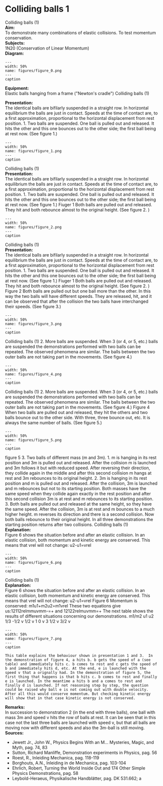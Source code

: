 # Colliding balls  1  
 Colliding balls (1)   
<b> Aim: </b>  
 To demonstrate many combinations of elastic collisions. To test momentum conservation.    
<b> Subjects: </b>  
 1N20 (Conservation of Linear Momentum)   
<b> Diagram: </b>  
   
```{figure} figures/figure_0.png  
---  
width: 50%  
name: figures/figure_0.png  
---  
caption  
``` 
      
<b> Equipment: </b>  
 Elastic balls hanging from a frame ("Newton's cradle")  Colliding balls (1)
    
<b> Presentation: </b>  
 The identical balls are bifilarly suspended in a straight row. In horizontal equilibrium the balls are just in contact. Speeds at the time of contact are, to a first approximation, proportional to the horizontal displacement from rest position. 1. Two balls are suspended. One ball is pulled out and released. It hits the other and this one bounces out to the other side; the first ball being at rest now. (See figure 1.)    
```{figure} figures/figure_1.png  
---  
width: 50%  
name: figures/figure_1.png  
---  
caption  
``` 
 Colliding balls (1)    
<b> Presentation: </b>  
 The identical balls are bifilarly suspended in a straight row. In horizontal equilibrium the balls are just in contact. Speeds at the time of contact are, to a first approximation, proportional to the horizontal displacement from rest position. 1. Two balls are suspended. One ball is pulled out and released. It hits the other and this one bounces out to the other side; the first ball being at rest now. (See figure 1.)  Fiuger 1 Both balls are pulled out and released. They hit and both rebounce almost to the original height. (See figure 2. )   
```{figure} figures/figure_2.png  
---  
width: 50%  
name: figures/figure_2.png  
---  
caption  
``` 
 Colliding balls (1)    
<b> Presentation: </b>  
 The identical balls are bifilarly suspended in a straight row. In horizontal equilibrium the balls are just in contact. Speeds at the time of contact are, to a first approximation, proportional to the horizontal displacement from rest position. 1. Two balls are suspended. One ball is pulled out and released. It hits the other and this one bounces out to the other side; the first ball being at rest now. (See figure 1.)  Fiuger 1 Both balls are pulled out and released. They hit and both rebounce almost to the original height. (See figure 2. ) Figure 2 Both balls are pulled out but one ball more than the other. In this way the two balls will have different speeds. They are released, hit, and it can be observed that after the collision the two balls have interchanged their speeds. (See figure 3.)    
```{figure} figures/figure_3.png  
---  
width: 50%  
name: figures/figure_3.png  
---  
caption  
``` 
 Colliding balls (1) 2. More balls are suspended. When 3 (or 4, or 5, etc.) balls are suspended the demonstrations performed with two balls can be repeated. The observed phenomena are similar. The balls between the two outer balls are not taking part in the movements. (See figure 4.)    
```{figure} figures/figure_4.png  
---  
width: 50%  
name: figures/figure_4.png  
---  
caption  
``` 
 Colliding balls (1) 2. More balls are suspended. When 3 (or 4, or 5, etc.) balls are suspended the demonstrations performed with two balls can be repeated. The observed phenomena are similar. The balls between the two outer balls are not taking part in the movements. (See figure 4.)  Figure 4 When two balls are pulled out and released, they hit the others and two balls bounce out to the other side. With three, three bounce out, etc. It is always the same number of balls. (See figure 5.)    
```{figure} figures/figure_5.png  
---  
width: 50%  
name: figures/figure_5.png  
---  
caption  
``` 
   figure 5 3. Two balls of different mass (m and 3m). 1. m is hanging in its rest position and 3m is pulled out and released. After the collision m is launched and 3m follows it but with reduced speed. After reversing their direction, they collide again in the middle and after this second collision m hangs at rest and 3m rebounces to its original height. 2. 3m is hanging in its rest position and m is pulled out and released. After the collision, 3m is launched and m rebounces but not to its starting position. Both masses have the same speed when they collide again exactly in the rest position and after this second collision 3m is at rest and m rebounces to its starting position. 3. Both balls are pulled out and released at the same height, so they have the same speed. After the collision, 3m is at rest and m bounces to a much higher height. m reverses its direction and there is a second collision. Now both balls rebounce to their original height. In all three demonstrations the starting position returns after two collisions. Colliding balls (1)    
<b> Explanation: </b>  
 Figure 6 shows the situation before and after an elastic collision. In an elastic collision, both momentum and kinetic energy are conserved. This means that vrel will not change: u2-u1=vrel    
```{figure} figures/figure_6.png  
---  
width: 50%  
name: figures/figure_6.png  
---  
caption  
``` 
 Colliding balls (1)    
<b> Explanation: </b>  
 Figure 6 shows the situation before and after an elastic collision. In an elastic collision, both momentum and kinetic energy are conserved. This means that vrel will not change: u2-u1=vrel  Figure 6  Momentum is conserved: m1u1+m2u2=m1vrel These two equations give us:12112relmmuvmm-=+ and 12122relmuvmm=+ The next table shows the results of different situations concerning our demonstrations.  m1/m2 u1 u2 1/3 -1/2 v 1/2 v 1 0 v 3 1/2 v 3/2 v   
```{figure} figures/figure_7.png  
---  
width: 50%  
name: figures/figure_7.png  
---  
caption  
``` 
    This table explains the behaviour shown in presentation 1 and 3.  In the demonstration of figure 4, a hits b. b gets the speed of a (see table) and immediately hits c. b comes to rest and c gets the speed of b and immediately hits d, etc. At the end, e is launched with the speed v that a orignally had. In the demonstration of figure 5, the first thing that happens is that b hits c. b comes to rest and finally e is launched. In the meantime a hits b and a comes to rest and finally d is launched. If not reasoning step by step, the question could be raised why ball e is not coming out with double velocity. After all this would conserve momentum. But checking kinetic energy will show that in that case kinetic energy is not conserved.    
<b> Remarks: </b>  
 In succession to demonstration 2 (in the end with three balls), one ball with mass 3m and speed v hits the row of balls at rest. It can be seen that in this case not the last three balls are launched with speed v, but that all balls are moving now with different speeds and also the 3m-ball is still moving.    
<b> Sources: </b>  
 
 *  Jewett Jr., John W., Physics Begins With an M... Mysteries, Magic, and Myth, pag. 74, 83 
 *  Sutton, Richard Manliffe, Demonstration experiments in Physics, pag. 56 
 *  Roest, R., Inleiding Mechanica, pag. 118-119 
 *  Borghouts, A.N., Inleiding in de Mechanica, pag. 103-104 
 *  Ehrlich, Robert, Turning the World Inside Out and 174 Other Simple Physics Demonstrations, pag. 58 
 *  Leybold-Heraeus, Physikalische Handblätter, pag. DK 531.662; a
  